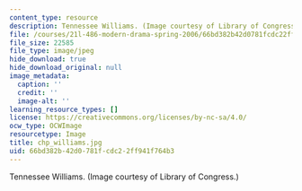 ```yaml
---
content_type: resource
description: Tennessee Williams. (Image courtesy of Library of Congress.)
file: /courses/21l-486-modern-drama-spring-2006/66bd382b42d0781fcdc22ff941f764b3_chp_williams.jpg
file_size: 22585
file_type: image/jpeg
hide_download: true
hide_download_original: null
image_metadata:
  caption: ''
  credit: ''
  image-alt: ''
learning_resource_types: []
license: https://creativecommons.org/licenses/by-nc-sa/4.0/
ocw_type: OCWImage
resourcetype: Image
title: chp_williams.jpg
uid: 66bd382b-42d0-781f-cdc2-2ff941f764b3
---
```

Tennessee Williams. (Image courtesy of Library of Congress.)